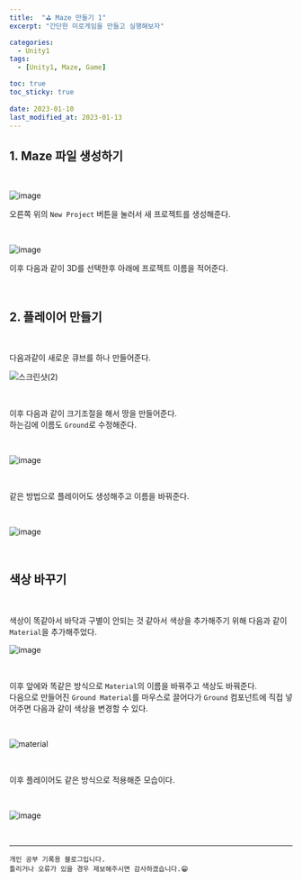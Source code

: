 ```yaml
---
title:  "⛳ Maze 만들기 1"
excerpt: "간단한 미로게임을 만들고 실행해보자"

categories:
  - Unity1
tags:
  - [Unity1, Maze, Game]

toc: true
toc_sticky: true
 
date: 2023-01-10
last_modified_at: 2023-01-13
---
```


## 1. Maze 파일 생성하기

<br>

![image](https://user-images.githubusercontent.com/37824506/212273721-a9f76a1c-5d39-4e84-ac6c-425502c00327.png)  

오른쪽 위의 `New Project` 버튼을 눌러서 새 프로젝트를 생성해준다.  

<br>

![image](https://user-images.githubusercontent.com/37824506/212274056-58c5bd3c-1e75-4086-8a2f-3fa40fb919d8.png)  

이후 다음과 같이 3D를 선택한후 아래에 프로젝트 이름을 적어준다.

<br>

## 2. 플레이어 만들기

<br>

다음과같이 새로운 큐브를 하나 만들어준다.

![스크린샷(2)](https://user-images.githubusercontent.com/37824506/212274974-8e57b66f-03bb-4848-9b73-7ae3d7498d04.png)

<br>

이후 다음과 같이 크기조절을 해서 땅을 만들어준다.  
하는김에 이름도 `Ground`로 수정해준다.

<br>

![image](https://user-images.githubusercontent.com/37824506/212275181-550f3de3-7d24-4c97-a9a2-841be5cea72f.png)

<br>

같은 방법으로 플레이어도 생성해주고 이름을 바꿔준다.

<br>

![image](https://user-images.githubusercontent.com/37824506/212275290-9045b15d-7c2b-41b8-8a3a-d4b2ce2a3def.png)

<br>

## 색상 바꾸기

<br>

색상이 똑같아서 바닥과 구별이 안되는 것 같아서 색상을 추가해주기 위해 다음과 같이 `Material`을 추가해주었다.

![image](https://user-images.githubusercontent.com/37824506/212275900-2057a4dd-3164-42b6-95e8-d48b78e7e568.png)

<br>

이후 앞에와 똑같은 방식으로 `Material`의 이름을 바꿔주고 색상도 바꿔준다.  
다음으로 만들어진 `Ground Material`를 마우스로 끌어다가 `Ground` 컴포넌트에 직접 넣어주면 다음과 같이 색상을 변경할 수 있다.

<br>

![material](https://user-images.githubusercontent.com/37824506/212276552-52bba390-6c85-48e2-9ab9-6fc0cf1c94e6.gif)


<br>

이후 플레이어도 같은 방식으로 적용해준 모습이다.

<br>

![image](https://user-images.githubusercontent.com/37824506/212277401-86800518-7fb3-44db-93f6-761e15aa1094.png)


<br>

***
    개인 공부 기록용 블로그입니다.
    틀리거나 오류가 있을 경우 제보해주시면 감사하겠습니다.😁
